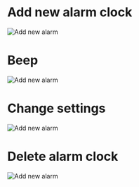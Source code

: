 
# Add new alarm clock  
![Add new alarm](https://github.com/DaryaKozukova/SmartAlarmClock/blob/master/Diagrams/State/Add%20new%20alarm.png)  
# Beep
![Add new alarm](https://github.com/DaryaKozukova/SmartAlarmClock/blob/master/Diagrams/State/Beep.png)   
# Change settings
![Add new alarm](https://github.com/DaryaKozukova/SmartAlarmClock/blob/master/Diagrams/State/Change%20settings.png)   
# Delete alarm clock  
![Add new alarm](https://github.com/DaryaKozukova/SmartAlarmClock/blob/master/Diagrams/State/Delete%20alarm.png)
